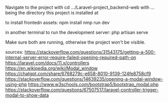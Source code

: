 Navigate to the project with cd .../Laravel-project_backend-web with ... being the directory this project is installed at

to install frontedn assets:
npm install
nmp run dev

in another terminal to run the development server:
php artisan serve

Make sure both are running, otherwise the project won't be visible.

sources:
https://stackoverflow.com/questions/31543175/getting-a-500-internal-server-error-require-failed-opening-required-path-on 
https://laravel.com/docs/11.x/controllers 
https://en.wikipedia.org/wiki/Modal_window
https://chatgpt.com/share/6768279c-e658-8010-9139-124fe8758cf9
https://stackoverflow.com/questions/14639235/opening-a-modal-window-using-php
https://www.w3schools.com/bootstrap5/bootstrap_modal.php
https://stackoverflow.com/questions/67507517/laravel-controller-trigger-modal-to-show-data 
